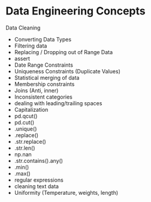 # Data Engineering Concepts

Data Cleaning
* Converting Data Types
* Filtering data
* Replacing / Dropping out of Range Data
* assert
* Date Range Constraints
* Uniqueness Constraints (Duplicate Values)
* Statistical merging of data
* Membership constraints
* Joins (Anti, inner)
* Inconsistent categories
* dealing with leading/trailing spaces
* Capitalization
* pd.qcut()
* pd.cut()
* .unique()
* .replace()
* .str.replace()
* .str.len()
* np.nan
* .str.contains().any()
* .min()
* .max()
* regular expressions
* cleaning text data
* Uniformity (Temperature, weights, length)
